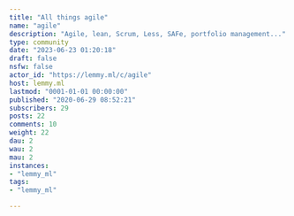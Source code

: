 ```yaml
---
title: "All things agile" 
name: "agile"
description: "Agile, lean, Scrum, Less, SAFe, portfolio management..."
type: community
date: "2023-06-23 01:20:18"
draft: false
nsfw: false
actor_id: "https://lemmy.ml/c/agile"
host: lemmy.ml
lastmod: "0001-01-01 00:00:00"
published: "2020-06-29 08:52:21"
subscribers: 29
posts: 22
comments: 10
weight: 22
dau: 2
wau: 2
mau: 2
instances:
- "lemmy_ml"
tags: 
- "lemmy_ml"

---
```

